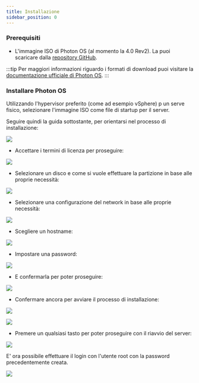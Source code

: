 ```yaml
---
title: Installazione
sidebar_position: 0
---
```


### Prerequisiti

- L'immagine ISO di Photon OS (al momento la 4.0 Rev2). La puoi scaricare dalla [repository GitHub](https://github.com/vmware/photon/wiki/Downloading-Photon-OS).

:::tip 
Per maggiori informazioni riguardo i formati di download puoi visitare la [documentazione ufficiale di Photon OS](https://github.com/vmware/photon/wiki/Downloading-Photon-OS).
:::


### Installare Photon OS

Utilizzando l'hypervisor preferito (come ad esempio vSphere) p un serve fisico, selezionare l'immagine ISO come file di startup per il server.

Seguire quindi la guida sottostante, per orientarsi nel processo di installazione:

![](/img/neutral/os-installation/photon-os-install/1-1.png)

- Accettare i termini di licenza per proseguire:

![](/img/neutral/os-installation/photon-os-install/1-2.png)

- Selezionare un disco e come si vuole effettuare la partizione in base alle proprie necessità:

![](/img/neutral/os-installation/photon-os-install/2.png)

- Selezionare una configurazione del network in base alle proprie necessità:

![](/img/neutral/os-installation/photon-os-install/3.png)

- Scegliere un hostname:

![](/img/neutral/os-installation/photon-os-install/4.png)

- Impostare una password:

![](/img/neutral/os-installation/photon-os-install/5.png)

- E confermarla per poter proseguire:

![](/img/neutral/os-installation/photon-os-install/6.png)

- Confermare ancora per avviare il processo di installazione:

![](/img/neutral/os-installation/photon-os-install/7.png)

![](/img/neutral/os-installation/photon-os-install/8.png)

- Premere un qualsiasi tasto per poter proseguire con il riavvio del server:

![](/img/neutral/os-installation/photon-os-install/9.png)

E' ora possibile effettuare il login con l'utente root con la password precedentemente creata.

![](/img/neutral/os-installation/photon-os-install/10.png)

